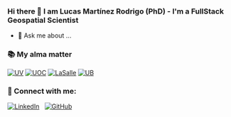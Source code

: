 ### Hi there 👋 I am Lucas Martínez Rodrigo (PhD) - I'm a FullStack Geospatial Scientist

- 💬 Ask me about ...

### 📚 My alma matter
[![UV](https://www.lineex.es/wp-content/uploads/2018/06/UV-logo-con-fondo.jpg)](https://www.uv.es/)
[![UOC](https://upload.wikimedia.org/wikipedia/commons/d/d9/Logo-uoc.png)](https://www.uoc.edu/)
[![LaSalle](https://www.kids-cluster.com/wp-content/uploads/2017/09/2018_LA_SALLE_web.jpg)](https://www.salleurl.edu/)
[![UB](https://upload.wikimedia.org/wikipedia/ca/2/2c/Logotip_UB.svg)](https://www.ub.edu/)

### 🤝 Connect with me:
[![LinkedIn](https://img.shields.io/badge/linkedin-%230077B5.svg?style=for-the-badge&logo=linkedin&logoColor=white)](https://www.linkedin.com/in/lucas-martinez-rodrigo/)
&nbsp;
[![GitHub](https://img.shields.io/badge/github-%23121011.svg?style=for-the-badge&logo=github&logoColor=white)](https://github.com/lumaro77/)

<!--
**lumaro77/lumaro77** is a ✨ _special_ ✨ repository because its `README.md` (this file) appears on your GitHub profile.

Here are some ideas to get you started:

- 🔭 I’m currently working on ...
- 🌱 I’m currently learning ...
- 👯 I’m looking to collaborate on ...
- 🤔 I’m looking for help with ...
- 💬 Ask me about ...
- 📫 How to reach me: ...
- 😄 Pronouns: ...

-->
